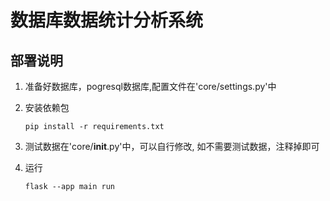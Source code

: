 # 数据库数据统计分析系统

## 部署说明

1. 准备好数据库，pogresql数据库,配置文件在'core/settings.py'中

2. 安装依赖包

   ```shell
   pip install -r requirements.txt
   ```

3. 测试数据在'core/__init__.py'中，可以自行修改, 如不需要测试数据，注释掉即可

4. 运行

   ```shell
   flask --app main run
   ```